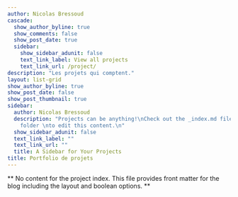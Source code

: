```yaml
---
author: Nicolas Bressoud
cascade:
  show_author_byline: true
  show_comments: false
  show_post_date: true
  sidebar:
    show_sidebar_adunit: false
    text_link_label: View all projects
    text_link_url: /project/
description: "Les projets qui comptent."
layout: list-grid
show_author_byline: true
show_post_date: false
show_post_thumbnail: true
sidebar:
  author: Nicolas Bressoud
  description: "Projects can be anything!\nCheck out the _index.md file in the /project
    folder \nto edit this content.\n"
  show_sidebar_adunit: false
  text_link_label: ""
  text_link_url: ""
  title: A Sidebar for Your Projects
title: Portfolio de projets
---
```


** No content for the project index. This file provides front matter for the blog including the layout and boolean options. **

